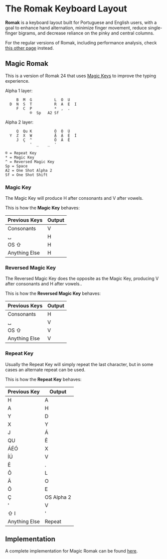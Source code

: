 # The Romak Keyboard Layout

**Romak** is a keyboard layout built for Portuguese and English users, with a goal to enhance hand alternation, minimize finger movement, reduce single-finger bigrams, and decrease reliance on the pinky and central columns.

For the regular versions of Romak, including performance analysis, check [this other page](README.md) instead.

## Magic Romak

This is a version of Romak 24 that uses [Magic Keys](https://github.com/Ikcelaks/keyboard_layouts/blob/main/magic_sturdy/magic_sturdy.md) to improve the typing experience.

Alpha 1 layer:

```
     B  M  G          L  O  U   
  D  N  S  T          R  A  E  I 
     F  C  P          *  ,  .   
           ®  Sp   A2 Sf
```

Alpha 2 layer:

```
     Q  Qu K          Ô  Ó  Ú
  Y  Z  X  W          Ã  Á  É  Í
     J  Ç  ^          Õ  Â  Ê
           '  _    _  '
```
```
® = Repeat Key
* = Magic Key
^ = Reversed Magic Key
Sp = Space
A2 = One Shot Alpha 2
Sf = One Shot Shift
```

### Magic Key

The Magic Key will produce H after consonants and V after vowels.

This is how the **Magic Key** behaves:

| Previous Keys | Output  | 
|---|---|
| Consonants | V |
| &blank; | H |
| OS &#8679; | H |
| Anything Else | H |

### Reversed Magic Key

The Reversed Magic Key does the opposite as the Magic Key, producing V after consonants and H after vowels..

This is how the **Reversed Magic Key** behaves:

| Previous Keys | Output  | 
|---|---|
| Consonants | H |
| &blank; | V |
| OS &#8679; | V |
| Anything Else | V |

### Repeat Key

Usually the Repeat Key will simply repeat the last character, but in some cases an alternate repeat can be used.

This is how the **Repeat Key** behaves:

| Previous Key | Output  |
|---|---|
| H | A |
| A | H |
| Y | D |
| X | Y |
| J | Á |
| QU | Ê |
| ÁÉÓ | X |
| ÍÚ | V |
| Ê | . |
| Ô | L |
| Ã | O |
| Õ | E |
| Ç | OS Alpha 2 |  
| ' | V |
| &#8679; I | ' |
| Anything Else | Repeat |

## Implementation

A complete implementation for Magic Romak can be found [here](https://github.com/rafaelromao/keyboards).
